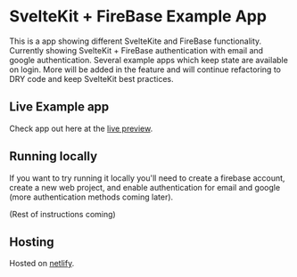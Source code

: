 # SvelteKit + FireBase Example App
This is a app showing different SvelteKite and FireBase functionality. Currently showing SvelteKit + FireBase authentication with email and google authentication. Several example apps which keep state are available on login. More will be added in the feature and will continue refactoring to DRY code and keep SvelteKit best practices.

## Live Example app
Check app out here at the [live preview](https://josh-sveltekit.netlify.app/).

## Running locally

If you want to try running it locally you'll need to create a firebase account, create a new web project, and enable authentication for email and google (more authentication methods coming later). 

(Rest of instructions coming)

## Hosting
Hosted on [netlify](https://netlify.com).

